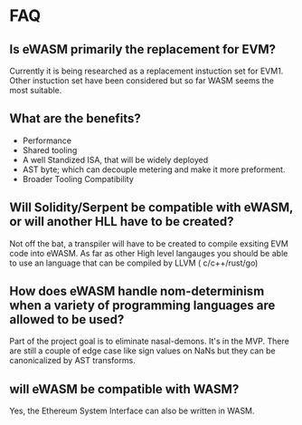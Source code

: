# FAQ

## Is eWASM primarily the replacement for EVM?  
Currently it is being researched as a replacement instuction set for EVM1. Other instuction set have been considered but so far WASM seems the most suitable. 

## What are the benefits?
* Performance 
* Shared tooling
* A well Standized ISA, that will be widely deployed
* AST byte; which can decouple metering and make it more preforment.
* Broader Tooling Compatibility


## Will Solidity/Serpent be compatible with eWASM, or will another HLL have to be created?  
Not off the bat, a transpiler will have to be created to compile exsiting EVM code into eWASM. As far as other High level langauges you should be able to use an language that can be compiled by LLVM ( c/c++/rust/go)

## How does eWASM handle nom-determinism when a variety of programming languages are allowed to be used?
Part of the project goal is to eliminate nasal-demons. It's in the MVP. There are still a couple of edge case like sign values on NaNs but they can be canonicalized by AST transforms.  

## will eWASM be compatible with WASM?
Yes, the Ethereum System Interface can also be written in WASM.

